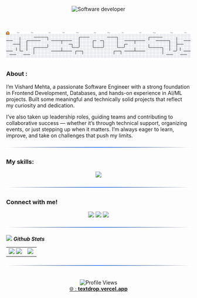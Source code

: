 <!-- # Welcome to Vishard Mehta's GitHub! -->

<p align="center">
  <img 
    src="https://readme-typing-svg.herokuapp.com?font=Orbitron&weight=700&size=33&pause=700&color=4DC3FF&center=true&width=550&lines=Welcome+To+Vishard's+Profile;Computer+Engineer;🍪" 
    alt="Software developer"
    style="padding: 8px 0; max-height: 150px;" 
  />
</p>

<!-- Animated SVG divider (placed in repo root) -->
<p align="center">
  <img src="https://raw.githubusercontent.com/VishardMehta/VishardMehta/main/animated-divider.svg" alt="animated divider"/>
</p>
<picture>
  <source media="(prefers-color-scheme: dark)" srcset="https://raw.githubusercontent.com/vishardmehta/vishardmehta/output/pacman-contribution-graph-dark.svg">
  <source media="(prefers-color-scheme: light)" srcset="https://raw.githubusercontent.com/vishardmehta/vishardmehta/output/pacman-contribution-graph.svg">
  <img alt="pacman contribution graph" src="https://raw.githubusercontent.com/vishardmehta/vishardmehta/output/pacman-contribution-graph.svg">
</picture>




### About :

I’m Vishard Mehta, a passionate Software Engineer with a strong foundation in Frontend Development, Databases, and hands-on experience in AI/ML projects. Built some meaningful and technically solid projects that reflect my curiosity and dedication.

I’ve also taken up leadership roles, guiding teams and contributing to collaborative success — whether it’s through technical support, organizing events, or just stepping up when it matters. I’m always eager to learn, improve, and take on challenges that push my limits.

<p align="center">
  <img src="https://raw.githubusercontent.com/VishardMehta/VishardMehta/main/partition-divider.svg" alt="section divider" style="width: 100%; height: 8px;" />
</p>

### My skills:

<p align="center">
  <a href="https://skillicons.dev">
    <img src="https://skillicons.dev/icons?i=arduino,c,cpp,bash,html,css,js,react,postgres,postman,figma,ps,ai,git,github,matlab,npm,opencv,pycharm,py,r,sklearn,tensorflow" />
  </a>
</p>
<p align="center">
  <img src="https://raw.githubusercontent.com/VishardMehta/VishardMehta/main/partition-divider.svg" alt="section divider" style="width: 100%; height: 8px;" />
</p>

### Connect with me!

<div align="center">
  <a href="mailto:vishard2005@gmail.com"><img src="https://img.shields.io/badge/Gmail-D14836?style=for-the-badge&logo=gmail&logoColor=white&color=black" /></a>
  <a href="https://www.linkedin.com/in/vishard-mehta-367011290/"><img src="https://img.shields.io/badge/LinkedIn-%2312100E.svg?&style=for-the-badge&logo=linkedin&logoColor=white&color=black" /></a>
  <a href="https://www.instagram.com/vishard_mehta/"><img src="https://img.shields.io/badge/Instagram-%2312100E.svg?&style=for-the-badge&logo=instagram&logoColor=white&color=black" /></a>
</div>

<p align="center">
  <img src="https://raw.githubusercontent.com/VishardMehta/VishardMehta/main/partition-divider.svg" alt="section divider" style="width: 100%; height: 8px;" />
</p>

<!-- Github Stats -->
<img src="https://media.giphy.com/media/iY8CRBdQXODJSCERIr/giphy.gif" width="35">&nbsp;***Github Stats***
<p align="center">
  <table>
    <tr>
      <td align="center">
        <img src="https://github-readme-stats.vercel.app/api?username=VishardMehta&theme=nightowl&show_icons=true&count_private=true" />
        <img src="https://github-readme-streak-stats.herokuapp.com/?user=VishardMehta&theme=nightowl" />
      </td>
      <td width="40%" align="center">
        <img src="https://github-readme-stats.anuraghazra1.vercel.app/api/top-langs/?username=VishardMehta&theme=nightowl&hide_border=false&langs_count=10" />
      </td>
    </tr>
  </table>
</p>

<p align="center">
  <img src="https://raw.githubusercontent.com/VishardMehta/VishardMehta/main/partition-divider.svg" alt="section divider" style="width: 100%; height: 8px;" />
</p>

<br>

<div align="center">
  <img src="https://komarev.com/ghpvc/?username=VishardMehta&style=flat-square&color=blue" alt="Profile Views"/>
</div>

<div align="center">
  <a href="https://textdrop.vercel.app/" target="_blank">
    🌐 : <b>textdrop.vercel.app</b>
  </a>
</div>
